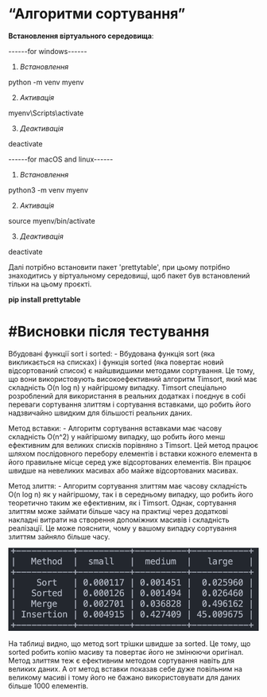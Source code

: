 # “Алгоритми сортування”

**Встановлення віртуального середовища**:

------for windows------

1. _Встановлення_

python -m venv myenv

2. _Активація_

myenv\Scripts\activate

3. _Деактивація_

deactivate

------for macOS and linux------

1. _Встановлення_

python3 -m venv myenv

2. _Активація_

source myenv/bin/activate

3. _Деактивація_

deactivate

Далі потрібно встановити пакет 'prettytable', при цьому потрібно знаходитись у віртуальному середовищі, щоб пакет був встановлений тільки на цьому проєкті.

**pip install prettytable**

# **#Висновки після тестування**

Вбудовані функції sort і sorted: - Вбудована функція sort (яка викликається на списках) і функція sorted (яка повертає новий відсортований список) є найшвидшими методами сортування. Це тому, що вони використовують високоефективний алгоритм Timsort, який має складність O(n log n) у найгіршому випадку. Timsort спеціально розроблений для використання в реальних додатках і поєднує в собі переваги сортування злиттям і сортування вставками, що робить його надзвичайно швидким для більшості реальних даних.

Метод вставки: - Алгоритм сортування вставками має часову складність O(n^2) у найгіршому випадку, що робить його менш ефективним для великих списків порівняно з Timsort. Цей метод працює шляхом послідовного перебору елементів і вставки кожного елемента в його правильне місце серед уже відсортованих елементів. Він працює швидше на невеликих масивах або майже відсортованих масивах.

Метод злиття: - Алгоритм сортування злиттям має часову складність O(n log n) як у найгіршому, так і в середньому випадку, що робить його теоретично таким же ефективним, як і Timsort. Однак, сортування злиттям може займати більше часу на практиці через додаткові накладні витрати на створення допоміжних масивів і складність реалізації. Це може пояснити, чому у вашому випадку сортування злиттям зайняло більше часу.

![screen table](/result_sort.png)

На таблиці видно, що метод sort трішки швидше за sorted. Це тому, що sorted робить копію масиву та повертає його не змінюючи оригінал. Метод злиттям теж є ефективним методом сортування навіть для великих даних. А от метод вставки показав себе дуже повільним на великому масиві і тому його не бажано використовувати для даних більше 1000 елементів.
